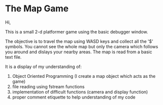 # The Map Game

Hi,

This is a small 2-d platformer game using the basic debugger window.

The objective is to travel the map using WASD keys and collect all the '$' symbols.
You cannot see the whole map but only the camera which follows you around and dislays
your nearby areas. The map is read from a basic text file.

It is a display of my understanding of:
  1. Object Oriented Programming (I create a map object which acts as the game)
  2. file reading using fstream functions
  3. implementation of difficult functions (camera and display function)
  4. proper comment etiquette to help understanding of my code 
